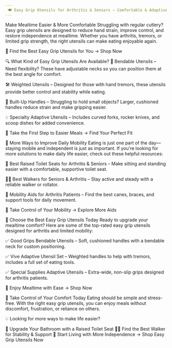 ```yaml
---
 🍽 Easy Grip Utensils for Arthritis & Seniors – Comfortable & Adaptive Kitchen Tools
---
```

Make Mealtime Easier & More Comfortable
Struggling with regular cutlery? Easy grip utensils are designed to reduce hand strain, improve control, and restore independence at mealtime. Whether you have arthritis, tremors, or limited grip strength, the right utensils can make eating enjoyable again.

🔹 Find the Best Easy Grip Utensils for You → Shop Now

🔍 What Kind of Easy Grip Utensils Are Available?
🍴 Bendable Utensils – Need flexibility? These have adjustable necks so you can position them at the best angle for comfort.

🛠 Weighted Utensils – Designed for those with hand tremors, these utensils provide better control and stability while eating.

🤲 Built-Up Handles – Struggling to hold small objects? Larger, cushioned handles reduce strain and make gripping easier.

💡 Specialty Adaptive Utensils – Includes curved forks, rocker knives, and scoop dishes for added convenience.

🔹 Take the First Step to Easier Meals → Find Your Perfect Fit

🔗 More Ways to Improve Daily Mobility
Eating is just one part of the day—staying mobile and independent is just as important. If you're looking for more solutions to make daily life easier, check out these helpful resources:

🚽 Best Raised Toilet Seats for Arthritis & Seniors – Make sitting and standing easier with a comfortable, supportive toilet seat.

🚶‍♂️ Best Walkers for Seniors & Arthritis – Stay active and steady with a reliable walker or rollator.

🦵 Mobility Aids for Arthritis Patients – Find the best canes, braces, and support tools for daily movement.

🔹 Take Control of Your Mobility → Explore More Aids

🛒 Choose the Best Easy Grip Utensils Today
Ready to upgrade your mealtime comfort? Here are some of the top-rated easy grip utensils designed for arthritis and limited mobility:

✅ Good Grips Bendable Utensils – Soft, cushioned handles with a bendable neck for custom positioning.

✅ Vive Adaptive Utensil Set – Weighted handles to help with tremors, includes a full set of eating tools.

✅ Special Supplies Adaptive Utensils – Extra-wide, non-slip grips designed for arthritis patients.

🔹 Enjoy Mealtime with Ease → Shop Now

🚀 Take Control of Your Comfort Today
Eating should be simple and stress-free. With the right easy grip utensils, you can enjoy meals without discomfort, frustration, or reliance on others.

💡 Looking for more ways to make life easier?

🚽 Upgrade Your Bathroom with a Raised Toilet Seat
🚶‍♂️ Find the Best Walker for Stability & Support
🔹 Start Living with More Independence → Shop Easy Grip Utensils Now
